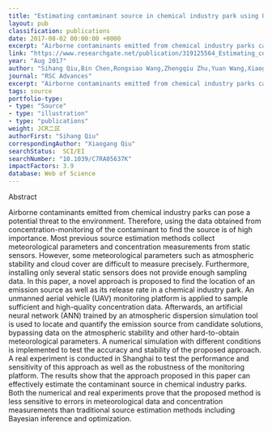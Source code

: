 ```yaml
---
title: "Estimating contaminant source in chemical industry park using UAV-based monitoring platform, artificial neural network and atmospheric dispersion simulation"
layout: pub
classification: publications
date: 2017-08-02 00:00:00 +0000
excerpt: "Airborne contaminants emitted from chemical industry parks can pose a potential threat to the environment. Therefore, using the data obtained from concentration-monitoring of the contaminant to find the source is of high importance. Most previous source estimation methods collect meteorological parameters and concentration measurements from static..."
link: "https://www.researchgate.net/publication/319125564_Estimating_contaminant_source_in_chemical_industry_park_using_UAV-based_monitoring_platform_artificial_neural_network_and_atmospheric_dispersion_simulation"
year: "Aug 2017"
author: "Sihang Qiu,Bin Chen,Rongxiao Wang,Zhengqiu Zhu,Yuan Wang,Xiaogang Qiu,"
journal: "RSC Advances"
excerpt: "Airborne contaminants emitted from chemical industry parks can pose a potential threat to the environment. Therefore, using the data obtained from concentration-monitoring of the contaminant to find the source is of high importance. Most previous source estimation methods collect meteorological parameters and concentration measurements from static..."
tags: source
portfolio-type: 
- type: "Source"
- type: "illustration"
- type: "publications"
weight: JCR二区
authorFirst: "Sihang Qiu"
correspondingAuthor: "Xiaogang Qiu"
searchStatus:  SCI/EI
searchNumber: "10.1039/C7RA05637K"
impactFactors: 3.9
database: Web of Science
---
```

Abstract

Airborne contaminants emitted from chemical industry parks can pose a potential threat to the environment. Therefore, using the data obtained from concentration-monitoring of the contaminant to find the source is of high importance. Most previous source estimation methods collect meteorological parameters and concentration measurements from static sensors. However, some meteorological parameters such as atmospheric stability and cloud cover are difficult to measure precisely. Furthermore, installing only several static sensors does not provide enough sampling data. In this paper, a novel approach is proposed to find the location of an emission source as well as its release rate in a chemical industry park. An unmanned aerial vehicle (UAV) monitoring platform is applied to sample sufficient and high-quality concentration data. Afterwards, an artificial neural network (ANN) trained by an atmospheric dispersion simulation tool is used to locate and quantify the emission source from candidate solutions, bypassing data on the atmospheric stability and other hard-to-obtain meteorological parameters. A numerical simulation with different conditions is implemented to test the accuracy and stability of the proposed approach. A real experiment is conducted in Shanghai to test the performance and sensitivity of this approach as well as the robustness of the monitoring platform. The results show that the approach proposed in this paper can effectively estimate the contaminant source in chemical industry parks. Both the numerical and real experiments prove that the proposed method is less sensitive to errors in meteorological data and concentration measurements than traditional source estimation methods including Bayesian inference and optimization.